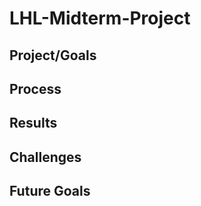 # LHL-Midterm-Project


## Project/Goals




## Process

###

###


## Results

## Challenges 



## Future Goals
